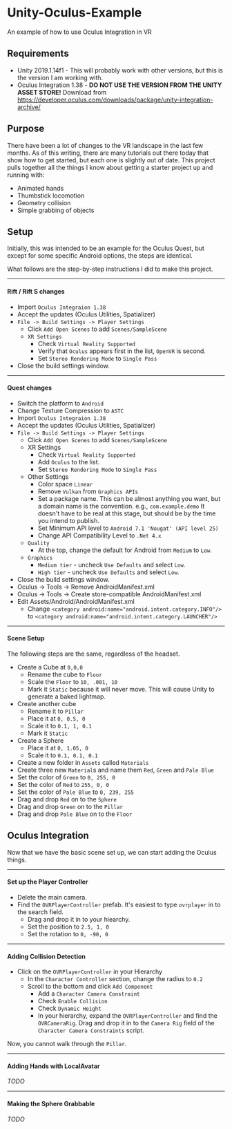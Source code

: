 # Unity-Oculus-Example
An example of how to use Oculus Integration in VR

## Requirements
* Unity 2019.1.14f1 - This will probably work with other versions, but this is the version I am working with.
* Oculus Integration 1.38 - **DO NOT USE THE VERSION FROM THE UNITY ASSET STORE!**  Download from https://developer.oculus.com/downloads/package/unity-integration-archive/

## Purpose
There have been a lot of changes to the VR landscape in the last few months.  As of this writing, there are many tutorials out there today that show how to get started, but each one is slightly out of date.  This project pulls together all the things I know about getting a starter project up and running with:

* Animated hands
* Thumbstick locomotion
* Geometry collision
* Simple grabbing of objects

## Setup
Initially, this was intended to be an example for the Oculus Quest, but except for some specific Android options, the steps are identical.

What follows are the step-by-step instructions I did to make this project.

---
#### Rift / Rift S changes

* Import `Oculus Integraion 1.38`
* Accept the updates (Oculus Utilities, Spatializer)
* `File -> Build Settings -> Player Settings`
	* 	Click `Add Open Scenes` to add `Scenes/SampleScene`
	* 	`XR Settings`
		*  Check `Virtual Reality Supported`
		*  Verify that `Oculus` appears first in the list, `OpenVR` is second.
		*  Set `Stereo Rendering Mode` to `Single Pass`
* Close the build settings window.

---
#### Quest changes

* Switch the platform to `Android`
* Change Texture Compression to `ASTC`
* Import `Oculus Integraion 1.38`
* Accept the updates (Oculus Utilities, Spatializer)
* `File -> Build Settings -> Player Settings`
	* 	Click `Add Open Scenes` to add `Scenes/SampleScene`
	* 	XR Settings
		*  Check `Virtual Reality Supported`
		*  Add `Oculus` to the list.
		*  Set `Stereo Rendering Mode` to `Single Pass`
	*  Other Settings
		*  Color space `Linear`
		*  Remove `Vulkan` from `Graphics APIs`
		*  Set a package name.  This can be almost anything you want, but a domain name is the convention.  e.g., `com.example.demo`  It doesn't have to be real at this stage, but should be by the time you intend to publish.
		*  Set Minimum API level to `Android 7.1 'Nougat' (API level 25)`
		*  Change API Compatibility Level to `.Net 4.x`
	* `Quality`
		*	At the top, change the default for Android from `Medium` to `Low`.
	* `Graphics`
		* `Medium tier` - uncheck `Use Defaults` and select `Low`.
		* `High tier` - uncheck `Use Defaults` and select `Low`.
* Close the build settings window.
* Oculus -> Tools -> Remove AndroidManifest.xml
* Oculus -> Tools -> Create store-compatible AndroidManifest.xml
* Edit Assets/Android/AndroidManifest.xml
	* Change `<category android:name="android.intent.category.INFO"/>` to `<category android:name="android.intent.category.LAUNCHER"/>`

---
#### Scene Setup
The following steps are the same, regardless of the headset.

* Create a Cube at `0,0,0`
	* Rename the cube to `Floor`
	* Scale the `Floor` to `10, .001, 10`
	* Mark it `Static` because it will never move.  This will cause Unity to generate a baked lightmap.
* Create another cube 
	* Rename it to `Pillar`
	* Place it at `0, 0.5, 0`
	* Scale it to `0.1, 1, 0.1`
	* Mark it `Static`
* Create a Sphere
	* Place it at `0, 1.05, 0`
	* Scale it to `0.1, 0.1, 0.1`
* Create a new folder in `Assets` called `Materials`
* Create three new `Material`s and name them `Red`, `Green` and `Pale Blue`
* Set the color of `Green` to `0, 255, 0`
* Set the color of `Red` to `255, 0, 0`
* Set the color of `Pale Blue` to `0, 239, 255`
* Drag and drop `Red` on to the `Sphere`
* Drag and drop `Green` on to the `Pillar`
* Drag and drop `Pale Blue` on to the `Floor`

## Oculus Integration
Now that we have the basic scene set up, we can start adding the Oculus things.

---
#### Set up the Player Controller
* Delete the main camera.
* Find the `OVRPlayerController` prefab.  It's easiest to type `ovrplayer` in to the search field.
	* Drag and drop it in to your hiearchy.
	* Set the position to `2.5, 1, 0`
	* Set the rotation to `0, -90, 0`

---
#### Adding Collision Detection
* Click on the `OVRPlayerController` in your Hierarchy
	* In the `Character Controller` section, change the radius to `0.2`
	* Scroll to the bottom and click `Add Component`
		* Add a `Character Camera Constraint`
		* Check `Enable Collision`
		* Check `Dynamic Height`
		* In your hierarchy, expand the `OVRPlayerController` and find the `OVRCameraRig`.  Drag and drop it in to the `Camera Rig` field of the `Character Camera Constraints` script.

Now, you cannot walk through the `Pillar`.

---
#### Adding Hands with LocalAvatar
*TODO*

---
#### Making the Sphere Grabbable
*TODO*